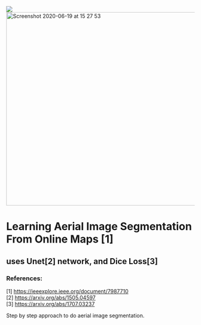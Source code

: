 <img src ="https://user-images.githubusercontent.com/33628181/85137331-4ea0c980-b241-11ea-8a27-28aa0460b44a.png"/>
<img width="518" alt="Screenshot 2020-06-19 at 15 27 53" src="https://user-images.githubusercontent.com/33628181/85137419-7a23b400-b241-11ea-93da-770f3b3122b8.png">

# Learning Aerial Image Segmentation From Online Maps [1]
## uses Unet[2] network, and Dice Loss[3]

### References:
[1] https://ieeexplore.ieee.org/document/7987710 <br/>
[2] https://arxiv.org/abs/1505.04597 <br/>
[3] https://arxiv.org/abs/1707.03237


Step by step approach to do aerial image segmentation.
